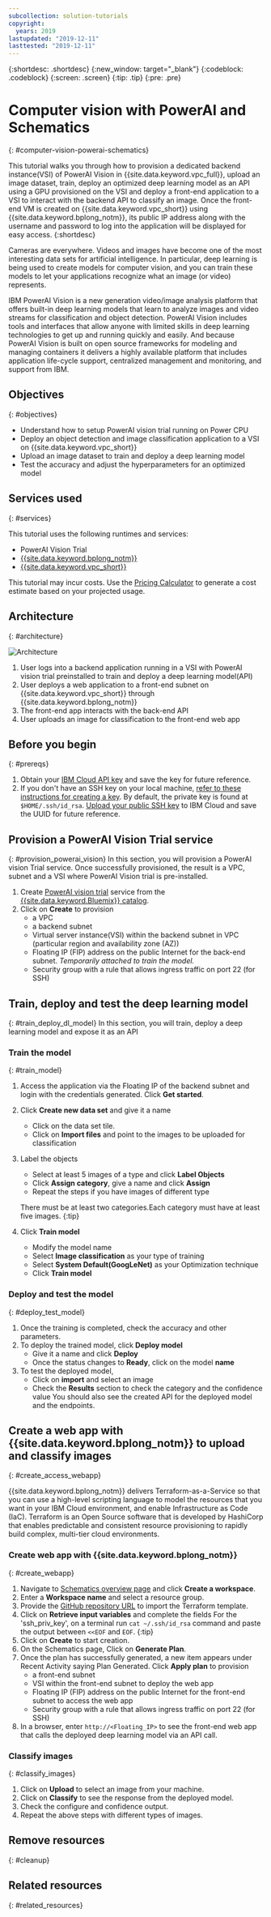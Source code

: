 ```yaml
---
subcollection: solution-tutorials
copyright:
  years: 2019
lastupdated: "2019-12-11"
lasttested: "2019-12-11"
---
```


{:shortdesc: .shortdesc}
{:new_window: target="_blank"}
{:codeblock: .codeblock}
{:screen: .screen}
{:tip: .tip}
{:pre: .pre}

# Computer vision with PowerAI and Schematics
{: #computer-vision-powerai-schematics}

This tutorial walks you through how to provision a dedicated backend instance(VSI) of PowerAI Vision in {{site.data.keyword.vpc_full}}, upload an image dataset, train, deploy an optimized deep learning model as an API using a GPU provisioned on the VSI and deploy a front-end application to a VSI to interact with the backend API to classify an image. Once the front-end VM is created on {{site.data.keyword.vpc_short}} using {{site.data.keyword.bplong_notm}}, its public IP address along with the username and password to log into the application will be displayed for easy access.
{:shortdesc}

Cameras are everywhere. Videos and images have become one of the most interesting data sets for artificial intelligence. In particular, deep learning is being used to create models for computer vision, and you can train these models to let your applications recognize what an image (or video) represents.

IBM PowerAI Vision is a new generation video/image analysis platform that offers built-in deep learning models that learn to analyze images and video streams for classification and object detection.
PowerAI Vision includes tools and interfaces that allow anyone with limited skills in deep learning technologies to get up and running quickly and easily. And because PowerAI Vision is built on open source frameworks for modeling and managing containers it delivers a highly available platform that includes application life-cycle support, centralized management and monitoring, and support from IBM.

## Objectives
{: #objectives}

* Understand how to setup PowerAI vision trial running on Power CPU
* Deploy an object detection and image classification application to a VSI on {{site.data.keyword.vpc_short}}
* Upload an image dataset to train and deploy a deep learning model
* Test the accuracy and adjust the hyperparameters for an optimized model

## Services used
{: #services}

This tutorial uses the following runtimes and services:
* PowerAI Vision Trial
* [{{site.data.keyword.bplong_notm}}](https://{DomainName}/schematics/overview)
* [{{site.data.keyword.vpc_short}}](https://{DomainName}/vpc/provision/vpc)

This tutorial may incur costs. Use the [Pricing Calculator](https://{DomainName}/estimator/review) to generate a cost estimate based on your projected usage.

## Architecture
{: #architecture}

  ![Architecture](images/solution53-powerai-vision/architecture_diagram.png)

1. User logs into a backend application running in a VSI with PowerAI vision trial preinstalled to train and deploy a deep learning model(API)
2. User deploys a web application to a front-end subnet on {{site.data.keyword.vpc_short}} through {{site.data.keyword.bplong_notm}}
3. The front-end app interacts with the back-end API
4. User uploads an image for classification to the front-end web app

## Before you begin
{: #prereqs}

1. Obtain your [IBM Cloud API key](https://{DomainName}/iam/apikeys) and save the key for future reference.
2. If you don't have an SSH key on your local machine, [refer to these instructions for creating a key](/docs/vpc?topic=vpc-ssh-keys). By default, the private key is found at `$HOME/.ssh/id_rsa`. [Upload your public SSH key](https://{DomainName}/vpc/compute/sshKeys) to IBM Cloud and save the UUID for future reference.

## Provision a PowerAI Vision Trial service
{: #provision_powerai_vision}
In this section, you will provision a PowerAI vision Trial service. Once successfully provisioned, the result is a VPC, subnet and a VSI where PowerAI Vision trial is pre-installed.

1. Create [PowerAI vision trial](https://{DomainName}/catalog/services/powerai) service from the [{{site.data.keyword.Bluemix}} catalog](https://{DomainName}/catalog).
2. Click on **Create** to provision
   * a VPC
   * a backend subnet
   * Virtual server instance(VSI) within the backend subnet in VPC (particular region and availability zone (AZ))
   * Floating IP (FIP) address on the public Internet for the back-end subnet. _Temporarily attached to train the model._
   * Security group with a rule that allows ingress traffic on port 22 (for SSH)

## Train, deploy and test the deep learning model
{: #train_deploy_dl_model}
In this section, you will train, deploy a deep learning model and expose it as an API

### Train the model
{: #train_model}
1. Access the application via the Floating IP of the backend subnet and login with the credentials generated. Click **Get started**.
2. Click **Create new data set** and give it a name
   - Click on the data set tile.
   - Click on **Import files** and point to the images to be uploaded for classification
3. Label the objects
   - Select at least 5 images of a type and click **Label Objects**
   - Click **Assign category**, give a name and click **Assign**
   - Repeat the steps if you have images of different type

   There must be at least two categories.Each category must have at least five images.
   {:tip}

4. Click **Train model**
   - Modify the model name
   - Select **Image classification** as your type of training
   - Select **System Default(GoogLeNet)** as your Optimization technique
   - Click **Train model**

### Deploy and test the model
{: #deploy_test_model}
1. Once the training is completed, check the accuracy and other parameters.
2. To deploy the trained model, click **Deploy model**
   - Give it a name and click **Deploy**
   - Once the status changes to **Ready**, click on the model **name**
3. To test the deployed model,
   - Click on **import** and select an image
   - Check the **Results** section to check the category and the confidence value
You should also see the created API for the deployed model and the endpoints.

## Create a web app with {{site.data.keyword.bplong_notm}} to upload and classify images
{: #create_access_webapp}

{{site.data.keyword.bplong_notm}} delivers Terraform-as-a-Service so that you can use a high-level scripting language to model the resources that you want in your IBM Cloud environment, and enable Infrastructure as Code (IaC). Terraform is an Open Source software that is developed by HashiCorp that enables predictable and consistent resource provisioning to rapidly build complex, multi-tier cloud environments.

### Create web app with {{site.data.keyword.bplong_notm}}
{: #create_webapp}

1. Navigate to [Schematics overview page](https://{DomainName}/schematics/overview) and click **Create a workspace**.
2. Enter a **Workspace name** and select a resource group.
3. Provide the [GitHub repository URL](https://github.com/abc/abc.git) to import the Terraform template.
4. Click on **Retrieve input variables** and complete the fields
    For the 'ssh_priv_key', on a terminal run `cat ~/.ssh/id_rsa` command and paste the output between `<<EOF` and `EOF`.
   {:tip}
5. Click on **Create** to start creation.
6. On the Schematics page, Click on **Generate Plan**.
7. Once the plan has successfully generated, a new item appears under Recent Activity saying Plan Generated. Click **Apply plan** to provision
   * a front-end subnet
   * VSI within the front-end subnet to deploy the web app
   * Floating IP (FIP) address on the public Internet for the front-end subnet to access the web app
   * Security group with a rule that allows ingress traffic on port 22 (for SSH)
8. In a browser, enter `http://<Floating_IP>` to see the front-end web app that calls the deployed deep learning model via an API call.

### Classify images
{: #classify_images}

1. Click on **Upload** to select an image from your machine.
2. Click on **Classify** to see the response from the deployed model.
3. Check the configure and confidence output.
4. Repeat the above steps with different types of images.



## Remove resources
{: #cleanup}

## Related resources
{: #related_resources}
